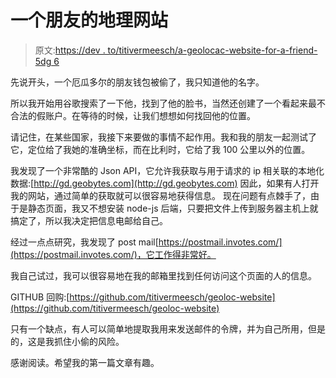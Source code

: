 # 一个朋友的地理网站

> 原文:[https://dev . to/titivermeesch/a-geolocac-website-for-a-friend-5dg 6](https://dev.to/titivermeesch/a-geoloc-website-for-a-friend-5dg6)

先说开头，一个厄瓜多尔的朋友钱包被偷了，我只知道他的名字。

所以我开始用谷歌搜索了一下他，找到了他的脸书，当然还创建了一个看起来最不合法的假账户。在等待的时候，让我们想想如何找回他的位置。

请记住，在某些国家，我接下来要做的事情不起作用。我和我的朋友一起测试了它，定位给了我她的准确坐标，而在比利时，它给了我 100 公里以外的位置。

我发现了一个非常酷的 Json API，它允许我获取与用于请求的 ip 相关联的本地化数据:[http://gd.geobytes.com](http://gd.geobytes.com)
因此，如果有人打开我的网站，通过简单的获取就可以很容易地获得信息。
现在问题有点棘手了，由于是静态页面，我又不想安装 node-js 后端，只要把文件上传到服务器主机上就搞定了，所以我决定把信息电邮给自己。

经过一点点研究，我发现了 post mail[https://postmail.invotes.com/](https://postmail.invotes.com/)，它工作得非常好。

我自己试过，我可以很容易地在我的邮箱里找到任何访问这个页面的人的信息。

GITHUB 回购:[https://github.com/titivermeesch/geoloc-website](https://github.com/titivermeesch/geoloc-website)

只有一个缺点，有人可以简单地提取我用来发送邮件的令牌，并为自己所用，但是的，这是我抓住小偷的风险。

感谢阅读。希望我的第一篇文章有趣。